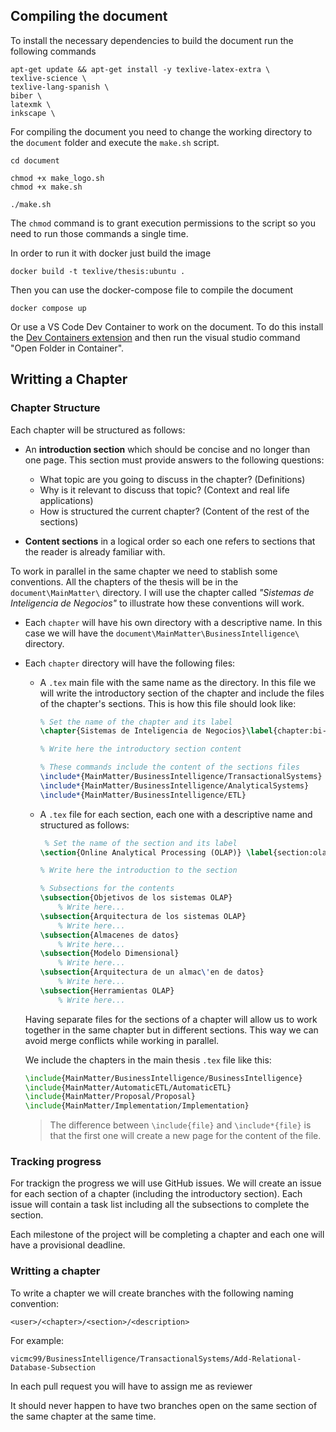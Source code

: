 ## Compiling the document

To install the necessary dependencies to build the document run the following commands

```
apt-get update && apt-get install -y texlive-latex-extra \
texlive-science \
texlive-lang-spanish \
biber \
latexmk \
inkscape \
```

For compiling the document you need to change the working directory to the `document` folder and execute the `make.sh` script.

```
cd document

chmod +x make_logo.sh
chmod +x make.sh

./make.sh
```

The `chmod` command is to grant execution permissions to the script so you need to run those commands a single time.

In order to run it with docker just build the image

```
docker build -t texlive/thesis:ubuntu .
```

Then you can use the docker-compose file to compile the document

```
docker compose up
```

Or use a VS Code Dev Container to work on the document. To do this install the [Dev Containers extension](https://marketplace.visualstudio.com/items?itemName=ms-vscode-remote.remote-containers) and then run the visual studio command "Open Folder in Container".




## Writting a Chapter
### Chapter Structure
Each chapter will be structured as follows:
- An **introduction section** which should be concise and no longer than one page. This section must provide answers to the following questions:

    - What topic are you going to discuss in the chapter? (Definitions)
    - Why is it relevant to discuss that topic? (Context and real life applications)
    - How is structured the current chapter? (Content of the rest of the sections)

- **Content sections** in a logical order so each one refers to sections that the reader is already familiar with.

To work in parallel in the same chapter we need to stablish some conventions. All the chapters of the thesis will be in the `document\MainMatter\` directory. I will use the chapter called *"Sistemas de Inteligencia de Negocios"* to illustrate how these conventions will work.

- Each `chapter` will have his own directory with a descriptive name. In this case we will have the `document\MainMatter\BusinessIntelligence\` directory.
- Each `chapter` directory will have the following files:

    - A `.tex` main file with the same name as the directory. In this file we will write the introductory section of the chapter and include the files of the chapter's sections. This is how this file should look like:

        ```LaTex
        % Set the name of the chapter and its label
        \chapter{Sistemas de Inteligencia de Negocios}\label{chapter:bi-systems}

        % Write here the introductory section content

        % These commands include the content of the sections files
        \include*{MainMatter/BusinessIntelligence/TransactionalSystems}
        \include*{MainMatter/BusinessIntelligence/AnalyticalSystems}
        \include*{MainMatter/BusinessIntelligence/ETL}
        ```
    
    - A `.tex` file for each section, each one with a descriptive name and structured as follows:

        ```LaTex
         % Set the name of the section and its label
        \section{Online Analytical Processing (OLAP)} \label{section:olap}

        % Write here the introduction to the section
        
        % Subsections for the contents
        \subsection{Objetivos de los sistemas OLAP}
            % Write here...
        \subsection{Arquitectura de los sistemas OLAP}
            % Write here...
        \subsection{Almacenes de datos}
            % Write here...
        \subsection{Modelo Dimensional}
            % Write here...
        \subsection{Arquitectura de un almac\'en de datos}
            % Write here...
        \subsection{Herramientas OLAP}
            % Write here...

        ```

    Having separate files for the sections of a chapter will allow us to work together in the same chapter but in different sections. This way we can avoid merge conflicts while working in parallel.

    We include the chapters in the main thesis `.tex` file like this:

    ```LaTex
    \include{MainMatter/BusinessIntelligence/BusinessIntelligence}
    \include{MainMatter/AutomaticETL/AutomaticETL}
    \include{MainMatter/Proposal/Proposal}
    \include{MainMatter/Implementation/Implementation}
    ```

    > The difference between `\include{file}` and `\include*{file}` is that the first one will create a new page for the content of the file.

### Tracking progress

For trackign the progress we will use GitHub issues. We will create an issue for each section of a chapter (including the introductory section). Each issue will contain a task list including all the subsections to complete the section.

Each milestone of the project will be completing a chapter and each one will have a provisional deadline.

### Writting a chapter

To write a chapter we will create branches with the following naming convention:

`<user>/<chapter>/<section>/<description>`

For example:

`vicmc99/BusinessIntelligence/TransactionalSystems/Add-Relational-Database-Subsection`

In each pull request you will have to assign me as reviewer

It should never happen to have two branches open on the same section of the same chapter at the same time. 